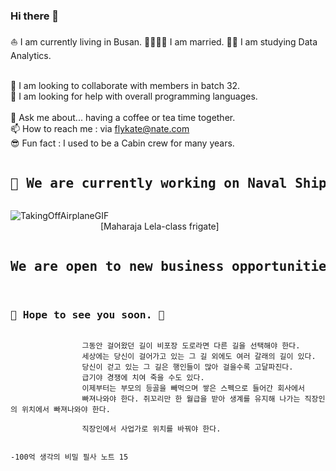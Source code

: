 ### Hi there 👋

⛵ I am currently living in Busan.
🫱🏻‍🫲🏻 I am married.
👩‍💻 I am studying Data Analytics.

<br>🧭 I am looking to collaborate with members in batch 32.
<br>🚩 I am looking for help with overall programming languages.
<br>
<br>🤩 Ask me about... having a coffee or tea time together.
<br>📫 How to reach me : via flykate@nate.com
<br>😎 Fun fact : I used to be a Cabin crew for many years.

<pre>
<h2>🔭 We are currently working on Naval Shipbuilding projects</pre>

![TakingOffAirplaneGIF](https://github.com/danikatt/danikatt/assets/80234872/83da1104-dff6-462e-b37b-aea5f3632a61)
<br>&emsp;&emsp;&emsp;&emsp;&emsp;&emsp;&emsp;&emsp;&emsp;&emsp; [Maharaja Lela-class frigate]
<pre>
<h2>We are open to new business opportunities. 🙌</h2>
<h3>🫡 Hope to see you soon. 🤗</h3></pre>


                    그동안 걸어왔던 길이 비포장 도로라면 다른 길을 선택해야 한다.
                    세상에는 당신이 걸어가고 있는 그 길 외에도 여러 갈래의 길이 있다.
                    당신이 걷고 있는 그 길은 행인들이 많아 걸을수록 고달파진다.
                    급기야 경쟁에 치여 죽을 수도 있다.
                    이제부터는 부모의 등골을 빼먹으며 쌓은 스펙으로 들어간 회사에서
                    빠져나와야 한다. 쥐꼬리만 한 월급을 받아 생계를 유지해 나가는 직장인의 위치에서 빠져나와야 한다.

                    직장인에서 사업가로 위치를 바꿔야 한다.

                                                                              -100억 생각의 비밀 필사 노트 15



<!--
**danikatt/danikatt** is a ✨ _special_ ✨ repository because its `README.md` (this file) appears on your GitHub profile.

Here are some ideas to get you started:

- 🔭 I’m currently working on ...
- 🌱 I’m currently learning ...
- 👯 I’m looking to collaborate on ...
- 🤔 I’m looking for help with ...
- 💬 Ask me about ...
- 📫 How to reach me: ...
- 😄 Pronouns: ...
- ⚡ Fun fact: ...
-->
